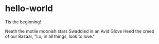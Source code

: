 # hello-world
Tis the beginning!

Neath the motile moonish stars
Swaddled in an Avid Glove
Heed the creed of our Bazaar,
"Lo, in all things, look to love."
